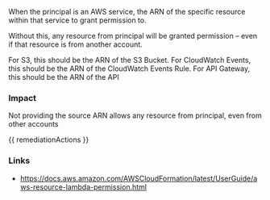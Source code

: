 
When the principal is an AWS service, the ARN of the specific resource within that service to grant permission to. 

Without this, any resource from principal will be granted permission – even if that resource is from another account. 

For S3, this should be the ARN of the S3 Bucket. For CloudWatch Events, this should be the ARN of the CloudWatch Events Rule. For API Gateway, this should be the ARN of the API

### Impact
Not providing the source ARN allows any resource from principal, even from other accounts

<!-- DO NOT CHANGE -->
{{ remediationActions }}

### Links
- https://docs.aws.amazon.com/AWSCloudFormation/latest/UserGuide/aws-resource-lambda-permission.html
        